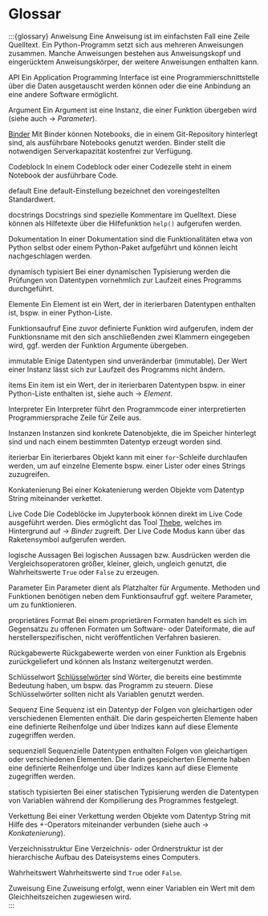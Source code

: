 # Glossar

:::{glossary}
Anweisung
    Eine Anweisung ist im einfachsten Fall eine Zeile Quelltext. Ein Python-Programm setzt sich aus mehreren Anweisungen zusammen. Manche Anweisungen bestehen aus Anweisungskopf und eingerücktem Anweisungskörper, der weitere Anweisungen enthalten kann.

API
    Ein Application Programming Interface ist eine Programmierschnittstelle über die Daten ausgetauscht werden können oder die eine Anbindung an eine andere Software ermöglicht.

Argument
    Ein Argument ist eine Instanz, die einer Funktion übergeben wird (siehe auch -> *Parameter*).

[Binder](https://mybinder.org/)
    Mit Binder können Notebooks, die in einem Git-Repository hinterlegt sind, als ausführbare Notebooks genutzt werden. Binder stellt die notwendigen Serverkapazität kostenfrei zur Verfügung. 

Codeblock
    In einem Codeblock oder einer Codezelle steht in einem Notebook der ausführbare Code.

default
    Eine default-Einstellung bezeichnet den voreingestellten Standardwert.

docstrings
    Docstrings sind spezielle Kommentare im Quelltext. Diese können als Hilfetexte über die Hilfefunktion `help()` aufgerufen werden.

Dokumentation
    In einer Dokumentation sind die Funktionalitäten etwa von Python selbst oder einem Python-Paket aufgeführt und können leicht nachgeschlagen werden. 

dynamisch typisiert
    Bei einer dynamischen Typisierung werden die Prüfungen von Datentypen vornehmlich zur Laufzeit eines Programms durchgeführt.

Elemente
    Ein Element ist ein Wert, der in iterierbaren Datentypen enthalten ist, bspw. in einer Python-Liste. 

Funktionsaufruf
    Eine zuvor definierte Funktion wird aufgerufen, indem der Funktionsname mit den sich anschließenden zwei Klammern eingegeben wird, ggf. werden der Funktion Argumente übergeben.

immutable
    Einige Datentypen sind unveränderbar (immutable). Der Wert einer Instanz lässt sich zur Laufzeit des Programms nicht ändern.

items
    Ein item ist ein Wert, der in iterierbaren Datentypen bspw. in einer Python-Liste enthalten ist, siehe auch -> *Element*.

Interpreter
    Ein Interpreter führt den Programmcode einer interpretierten Programmiersprache Zeile für Zeile aus.

Instanzen
    Instanzen sind konkrete Datenobjekte, die im Speicher hinterlegt sind und nach einem bestimmten Datentyp erzeugt worden sind.

iterierbar
    Ein iterierbares Objekt kann mit einer `for`-Schleife durchlaufen werden, um auf einzelne Elemente bspw. einer Lister oder eines Strings zuzugreifen.

Konkatenierung
    Bei einer Kokatenierung werden Objekte vom Datentyp String miteinander verkettet.

Live Code
    Die Codeblöcke im Jupyterbook können direkt im Live Code ausgeführt werden. Dies ermöglicht das Tool [Thebe](https://thebe.readthedocs.io/en/latest/), welches im Hintergrund auf -> *Binder* zugreift. Der Live Code Modus kann über das Raketensymbol aufgerufen werden.

logische Aussagen
    Bei logischen Aussagen bzw. Ausdrücken werden die Vergleichsoperatoren größer, kleiner, gleich, ungleich genutzt, die Wahrheitswerte `True` oder `False` zu erzeugen.

Parameter
    Ein Parameter dient als Platzhalter für Argumente. Methoden und Funktionen benötigen neben dem Funktionsaufruf ggf. weitere Parameter, um zu funktionieren. 

proprietäres Format
    Bei einem proprietären Formaten handelt es sich im Gegensatzu zu offenen Formaten um Software- oder Dateiformate, die auf herstellerspezifischen, nicht veröffentlichen Verfahren basieren. 

Rückgabewerte
    Rückgabewerte werden von einer Funktion als Ergebnis zurückgeliefert und können als Instanz weitergenutzt werden.

Schlüsselwort
    [Schlüsselwörter](https://docs.python.org/3.8/reference/lexical_analysis.html#keywords) sind Wörter, die bereits eine bestimmte Bedeutung haben, um bspw. das Programm zu steuern. Diese Schlüsselwörter sollten nicht als Variablen genutzt werden.

Sequenz
    Eine Sequenz ist ein Datentyp der Folgen von gleichartigen oder verschiedenen Elementen enthält. Die darin gespeicherten Elemente haben eine definierte Reihenfolge und über Indizes kann auf diese Elemente zugegriffen werden.

sequenziell
    Sequenzielle Datentypen enthalten Folgen von gleichartigen oder verschiedenen Elementen. Die darin gespeicherten Elemente haben eine definierte Reihenfolge und über Indizes kann auf diese Elemente zugegriffen werden.

statisch typisierten
    Bei einer statischen Typisierung werden die Datentypen von Variablen während der Kompilierung des Programmes festgelegt.

Verkettung
    Bei einer Verkettung werden Objekte vom Datentyp String mit Hilfe des +-Operators miteinander verbunden (siehe auch -> *Konkatenierung*).

Verzeichnisstruktur
    Eine Verzeichnis- oder Ordnerstruktur ist der hierarchische Aufbau des Dateisystems eines Computers.

Wahrheitswert
    Wahrheitswerte sind `True` oder `False`.

Zuweisung
    Eine Zuweisung erfolgt, wenn einer Variablen ein Wert mit dem Gleichheitszeichen zugewiesen wird.    
:::